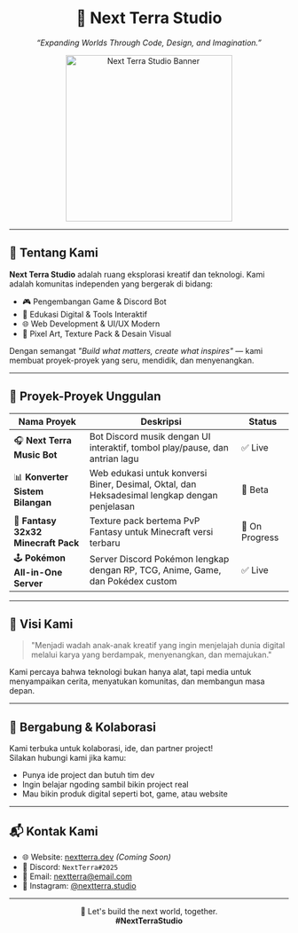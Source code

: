 <h1 align="center">🌌 Next Terra Studio</h1>
<p align="center"><em>“Expanding Worlds Through Code, Design, and Imagination.”</em></p>

<p align="center">
  <img src="https://media.giphy.com/media/xTiTnz9Xttb5TuRQ1W/giphy.gif" width="300" alt="Next Terra Studio Banner" />
</p>

---

## 🌟 Tentang Kami

**Next Terra Studio** adalah ruang eksplorasi kreatif dan teknologi. Kami adalah komunitas independen yang bergerak di bidang:

- 🎮 Pengembangan Game & Discord Bot
- 🧠 Edukasi Digital & Tools Interaktif
- 🌐 Web Development & UI/UX Modern
- 🎨 Pixel Art, Texture Pack & Desain Visual

Dengan semangat *"Build what matters, create what inspires"* — kami membuat proyek-proyek yang seru, mendidik, dan menyenangkan.

---

## 🚧 Proyek-Proyek Unggulan

| Nama Proyek | Deskripsi | Status |
|-------------|-----------|--------|
| 🎧 **Next Terra Music Bot** | Bot Discord musik dengan UI interaktif, tombol play/pause, dan antrian lagu | ✅ Live |
| 📊 **Konverter Sistem Bilangan** | Web edukasi untuk konversi Biner, Desimal, Oktal, dan Heksadesimal lengkap dengan penjelasan | 🔧 Beta |
| 🧱 **Fantasy 32x32 Minecraft Pack** | Texture pack bertema PvP Fantasy untuk Minecraft versi terbaru | 🎨 On Progress 
| 🕹️ **Pokémon All-in-One Server** | Server Discord Pokémon lengkap dengan RP, TCG, Anime, Game, dan Pokédex custom | ✅ Live |

---

## 🚀 Visi Kami

> "Menjadi wadah anak-anak kreatif yang ingin menjelajah dunia digital melalui karya yang berdampak, menyenangkan, dan memajukan."

Kami percaya bahwa teknologi bukan hanya alat, tapi media untuk menyampaikan cerita, menyatukan komunitas, dan membangun masa depan.

---

## 👥 Bergabung & Kolaborasi

Kami terbuka untuk kolaborasi, ide, dan partner project!  
Silakan hubungi kami jika kamu:

- Punya ide project dan butuh tim dev
- Ingin belajar ngoding sambil bikin project real
- Mau bikin produk digital seperti bot, game, atau website

---

## 📬 Kontak Kami

- 🌐 Website: [nextterra.dev](https://nextterra.dev) _(Coming Soon)_
- 💬 Discord: `NextTerra#2025`
- 📧 Email: [nextterra@email.com](mailto:nextterra@email.com)
- 📸 Instagram: [@nextterra.studio](https://instagram.com/nextterra.studio)

---

<p align="center">
  🚀 Let's build the next world, together.  
  <br/>
  <strong>#NextTerraStudio</strong>
</p>
